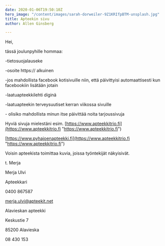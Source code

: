 ```yaml
---
date: 2020-01-06T19:50:10Z
hero_image: "/content/images/sarah-dorweiler-9Z1KRIfpBTM-unsplash.jpg"
title: Apteekin sivu
author: Allen Ginsberg

---
```

Hei,

tässä joulunpyhille hommaa:

\-tietosuojalauseke

\-osoite https:// alkuinen

\-jos mahdollista facebook kotisivuille niin, että päivittyisi automaattisesti kun facebookiin lisätään jotain

\-laatuapteekkilehti diginä

\-laatuapteekin terveysuutiset kerran viikossa sivuille

\- olisiko mahdollista minun itse päivittää noita tarjoussivuja

Hyviä sivuja mielestäni esim. [https://www.apteekkitrio.fi](https://www.apteekkitrio.fi "https://www.apteekkitrio.fi")

[https://www.pyhajoenapteekki.fi](https://www.apteekkitrio.fi "https://www.apteekkitrio.fi")

Voisin apteekista toimittaa kuvia, joissa työntekijät näkyisivät.

t. Merja

Merja Ulvi

Apteekkari

0400 867587

[merja.ulvi@apteekit.net](mailto:merja.ulvi@apteekit.net)

Alavieskan apteekki

Keskustie 7

85200 Alavieska

08 430 153